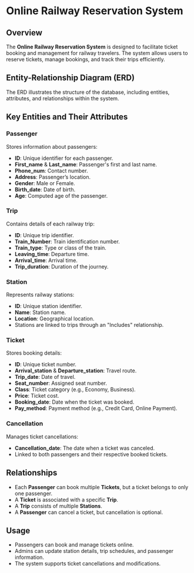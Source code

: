 # Online Railway Reservation System

## Overview
The **Online Railway Reservation System** is designed to facilitate ticket booking and management for railway travelers. The system allows users to reserve tickets, manage bookings, and track their trips efficiently.

## Entity-Relationship Diagram (ERD)
The ERD illustrates the structure of the database, including entities, attributes, and relationships within the system.

## Key Entities and Their Attributes

### Passenger
Stores information about passengers:
- **ID**: Unique identifier for each passenger.
- **First_name** & **Last_name**: Passenger's first and last name.
- **Phone_num**: Contact number.
- **Address**: Passenger’s location.
- **Gender**: Male or Female.
- **Birth_date**: Date of birth.
- **Age**: Computed age of the passenger.

### Trip
Contains details of each railway trip:
- **ID**: Unique trip identifier.
- **Train_Number**: Train identification number.
- **Train_type**: Type or class of the train.
- **Leaving_time**: Departure time.
- **Arrival_time**: Arrival time.
- **Trip_duration**: Duration of the journey.

### Station
Represents railway stations:
- **ID**: Unique station identifier.
- **Name**: Station name.
- **Location**: Geographical location.
- Stations are linked to trips through an "Includes" relationship.

### Ticket
Stores booking details:
- **ID**: Unique ticket number.
- **Arrival_station** & **Departure_station**: Travel route.
- **Trip_date**: Date of travel.
- **Seat_number**: Assigned seat number.
- **Class**: Ticket category (e.g., Economy, Business).
- **Price**: Ticket cost.
- **Booking_date**: Date when the ticket was booked.
- **Pay_method**: Payment method (e.g., Credit Card, Online Payment).

### Cancellation
Manages ticket cancellations:
- **Cancellation_date**: The date when a ticket was canceled.
- Linked to both passengers and their respective booked tickets.

## Relationships
- Each **Passenger** can book multiple **Tickets**, but a ticket belongs to only one passenger.
- A **Ticket** is associated with a specific **Trip**.
- A **Trip** consists of multiple **Stations**.
- A **Passenger** can cancel a ticket, but cancellation is optional.

## Usage
- Passengers can book and manage tickets online.
- Admins can update station details, trip schedules, and passenger information.
- The system supports ticket cancellations and modifications.


